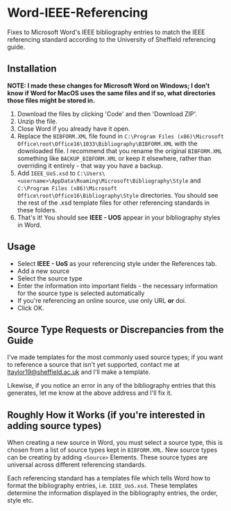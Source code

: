 # Word-IEEE-Referencing
Fixes to Microsoft Word's IEEE bibliography entries to match the IEEE referencing standard according to the University of Sheffield referencing guide.

## Installation
**NOTE: I made these changes for Microsoft Word on Windows; I don't know if Word for MacOS uses the same files and if so, what directories those files might be stored in.**

1. Download the files by clicking 'Code' and then 'Download ZIP'.
2. Unzip the file.
3. Close Word if you already have it open.
4. Replace the `BIBFORM.XML` file found in `C:\Program Files (x86)\Microsoft Office\root\Office16\1033\Bibliography\BIBFORM.XML` with the downloaded file. I recommend that you rename the original `BIBFORM.XML` something like `BACKUP_BIBFORM.XML` or keep it elsewhere, rather than overriding it entirely - that way you have a backup.
5. Add `IEEE_UoS.xsd` to `C:\Users\<username>\AppData\Roaming\Microsoft\Bibliography\Style` and `C:\Program Files (x86)\Microsoft Office\root\Office16\Bibliography\Style` directories. You should see the rest of the .xsd template files for other referencing standards in these folders.
6. That's it! You should see **IEEE - UOS** appear in your bibliography styles in Word.

## Usage

- Select **IEEE - UoS** as your referencing style under the References tab.
- Add a new source
- Select the source type
- Enter the information into important fields - the necessary information for the source type is selected automatically
- If you're referencing an online source, use only URL **or** doi.
- Click OK.

## Source Type Requests or Discrepancies from the Guide

I've made templates for the most commonly used source types; if you want to reference a source that isn't yet supported, contact me at ltaylor19@sheffield.ac.uk and I'll make a template.

Likewise, if you notice an error in any of the bibliography entries that this generates, let me know at the above address and I'll fix it.

## Roughly How it Works (if you're interested in adding source types)
When creating a new source in Word, you must select a source type, this is chosen from a list of source types kept in `BIBFORM.XML`. New source types can be creating by adding `<Source>` Elements. These source types are universal across different referencing standards.

Each referencing standard has a templates file which tells Word how to format the bibliography entries, i.e. `IEEE_UoS.xsd`. These templates determine the information displayed in the bibliography entries, the order, style etc.

